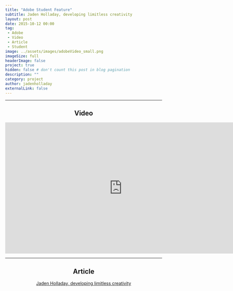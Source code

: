```yaml
---
title: "Adobe Student Feature"
subtitle: Jaden Holladay, developing limitless creativity
layout: post
date: 2015-10-12 00:00
tag:
 - Adobe
 - Video
 - Article
 - Student
image: ../assets/images/adobeVideo_small.png
imageSize: full
headerImage: false
project: true
hidden: false # don't count this post in blog pagination
description: ""
category: project
author: jadenholladay
externalLink: false
---
```


---
## <center>Video</center>
<center><iframe width="750" height="422" src="https://www.youtube.com/embed/NKoI1I9J260" frameborder="0" allowfullscreen></iframe></center>

---

## <center>Article</center>
<center><a href="../assets/pdfs/jaden-holladay-adobe-story.pdf" target="_blank">Jaden Holladay, developing limitless creativity</a></center>
